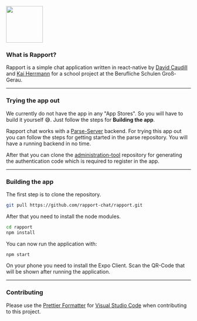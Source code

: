 <img src="https://rapport-chat.github.io/rapport-logo.svg" width="auto" height="100" />

### What is Rapport? 

Rapport is a simple chat application written in react-native by [David Caudill](https://github.com/Kirboy) and [Kai Herrmann](https://github.com/kaiherrman) for a school project at the Berufliche Schulen Groß-Gerau.
___ 
### Trying the app out
We currently do not have the app in any "App Stores". So you will have to build it yourself 😅. Just follow the steps for <b>Building the app</b>.

Rapport chat works with a [Parse-Server](https://github.com/parse-community/parse-server) backend.
For trying this app out you can follow the steps for getting started in the parse repository. You will have a running backend in no time.

After that you can clone the [administration-tool](https://github.com/rapport-chat/administration-tool) repository for generating the authentication code which is required to register in the app.

___ 
### Building the app

The first step is to clone the repository.

```bash
git pull https://github.com/rapport-chat/rapport.git
```

After that you need to install the node modules.

```bash
cd rapport
npm install
```

You can now run the application with:

```bash
npm start
```

On your phone you need to install the Expo Client. Scan the QR-Code that will be shown after running the application.
___ 
### Contributing
Please use the [Prettier Formatter](https://github.com/prettier/prettier-vscode) for [Visual Studio Code](https://github.com/Microsoft/vscode) when contributing to this project.
